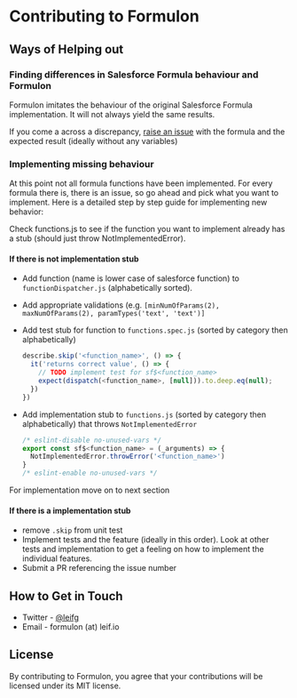 # Contributing to Formulon

## Ways of Helping out

### Finding differences in Salesforce Formula behaviour and Formulon

Formulon imitates the behaviour of the original Salesforce Formula implementation. It will not always yield the same results.

If you come a across a discrepancy, [raise an issue](https://github.com/leifg/formulon/issues/new) with the formula and the expected result (ideally without any variables)

### Implementing missing behaviour

At this point not all formula functions have been implemented. For every formula there is, there is an issue, so go ahead and pick what you want to implement. Here is a detailed step by step guide for implementing new behavior:

Check functions.js to see if the function you want to implement already has a stub (should just throw NotImplementedError).

#### If there is not implementation stub

- Add function (name is lower case of salesforce function) to `functionDispatcher.js` (alphabetically sorted).
- Add appropriate validations (e.g. `[minNumOfParams(2), maxNumOfParams(2), paramTypes('text', 'text')]`
- Add test stub for function to `functions.spec.js` (sorted by category then alphabetically)

  ```javascript
  describe.skip('<function_name>', () => {
    it('returns correct value', () => {
      // TODO implement test for sf$<function_name>
      expect(dispatch(<function_name>, [null])).to.deep.eq(null);
    })
  })
  ```

- Add implementation stub to `functions.js` (sorted by category then alphabetically) that throws `NotImplementedError`

  ```javascript
  /* eslint-disable no-unused-vars */
  export const sf$<function_name> = (_arguments) => {
    NotImplementedError.throwError('<function_name>')
  }
  /* eslint-enable no-unused-vars */
  ```

For implementation move on to next section

#### If there is a implementation stub

- remove `.skip` from unit test
- Implement tests and the feature (ideally in this order). Look at other tests and implementation to get a feeling on how to implement the individual features.
- Submit a PR referencing the issue number

## How to Get in Touch

- Twitter - [@leifg](https://twitter.com/leifg)
- Email - formulon (at) leif.io

## License

By contributing to Formulon, you agree that your contributions will be licensed under its MIT license.
